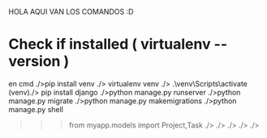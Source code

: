 HOLA AQUI VAN LOS COMANDOS :D
# Check if installed ( virtualenv --version )

en cmd
./>pip install venv 
./> virtualenv venv
./> .\venv\Scripts\activate
(venv)./> pip install django
./>python manage.py runserver
./>python manage.py migrate 
./>python manage.py makemigrations
./>python manage.py shell
>>> from myapp.models import Project,Task
./>
./>
./>
./>
./>
